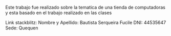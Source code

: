Este trabajo fue realizado sobre la tematica de una tienda de computadoras y esta basado en el trabajo realizado en las clases

Link stackblitz:
Nombre y Apellido: Bautista Serqueira Fucile
DNI: 44535647
Sede: Quequen